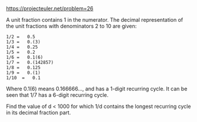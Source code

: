 https://projecteuler.net/problem=26

A unit fraction contains 1 in the numerator. The decimal representation of the unit fractions with denominators 2 to 10 are given:

    1/2 =   0.5
    1/3 =   0.(3)
    1/4 =   0.25
    1/5 =   0.2
    1/6 =   0.1(6)
    1/7 =   0.(142857)
    1/8 =   0.125
    1/9 =   0.(1)
    1/10  =   0.1 

Where 0.1(6) means 0.166666..., and has a 1-digit recurring cycle. It can be seen that 1/7 has a 6-digit recurring cycle.

Find the value of d < 1000 for which 1/d contains the longest recurring cycle in its decimal fraction part.
